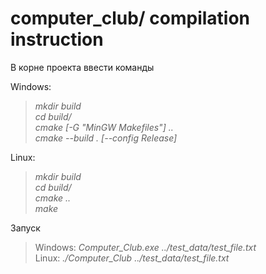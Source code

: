 # computer_club/ compilation instruction
В корне проекта ввести команды

Windows:  
>*mkdir build  
cd build/  
cmake [-G "MinGW Makefiles"] ..  
cmake --build . [--config Release]*



Linux:  
>*mkdir build  
cd build/  
cmake ..  
make*


Запуск

>Windows: *Computer_Club.exe ../test_data/test_file.txt*    
Linux:  *./Computer_Club ../test_data/test_file.txt*
